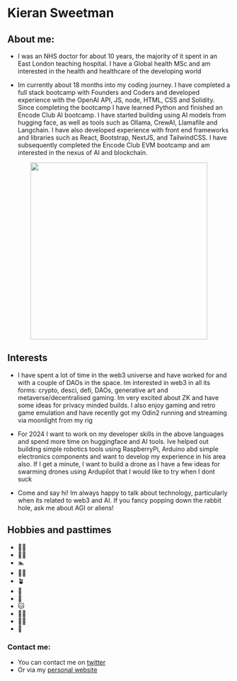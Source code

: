 # Kieran Sweetman

## About me:
* I was an NHS doctor for about 10 years, the majority of it spent in an East London teaching hospital. I have a Global health MSc and am interested in the health and healthcare of the developing world

* Im currently about 18 months into my coding journey.  I have completed a full stack bootcamp with Founders and Coders and developed experience with the OpenAI API, JS, node, HTML, CSS and Solidity.  Since completing the bootcamp I have learned Python and finished an Encode Club AI bootcamp.  I have started building using AI models from hugging face, as well as tools such as Ollama, CrewAI, Llamafile and Langchain.  I have also developed experience with front end frameworks and libraries such as React, Bootstrap, NextJS, and TailwindCSS. I have subsequently completed the Encode Club EVM bootcamp and am interested in the nexus of AI and blockchain.

<div id="header" align="center">
  <img src="https://media.giphy.com/media/3o7TKnvDNYADdLYZIQ/giphy.gif" width="400"/>
</div>

## Interests
* I have spent a lot of time in the web3 universe and have worked for and with a couple of DAOs in the space.  Im interested in web3 in all its forms: crypto, desci, defi, DAOs, generative art and metaverse/decentralised gaming.  Im very excited about ZK and have some ideas for privacy minded builds.  I also enjoy gaming and retro game emulation and have recently got my Odin2 running and streaming via moonlight from my rig
  
* For 2024 I want to work on my developer skills in the above languages and spend more time on huggingface and AI tools.  Ive helped out building simple robotics tools using RaspberryPi, Arduino abd simple electronics components and want to develop my experience in his area also.  If I get a minute, I want to build a drone as I have a few ideas for swarming drones using Ardupilot that I would like to try when I dont suck

* Come and say hi! Im always happy to talk about technology, particularly when its related to web3 and AI.  If you fancy popping down the rabbit hole, ask me about AGI or aliens!

## Hobbies and pasttimes
-  :running_man:
-  :weight_lifting_man:   
-  :swimmer:   
-  :lotus_position_man:
-  :potted_plant:
-  :milky_way:
-  :dog:
-  :cat:
-  :man_health_worker:
-  :cook:
-  :boxing_glove:
 
 ### Contact me:
 - You can contact me on [twitter](https://www.twitter.com/thepowerof23)
 - Or via my [personal website](http://giantflyingegg.com)

   
